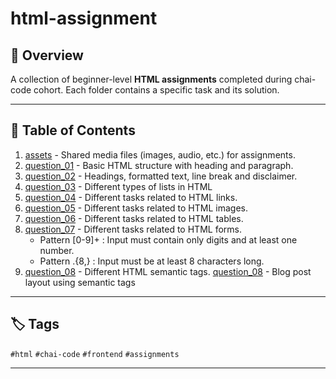 # html-assignment

## 📝 Overview
A collection of beginner-level **HTML assignments** completed during chai-code cohort. Each folder contains a specific task and its solution.

-----

## 📁 Table of Contents

1. [assets](./assets/) - Shared media files (images, audio, etc.) for assignments.
2. [question_01](question_01/index.html) - Basic HTML structure with heading and paragraph. 
3. [question_02](question_02/index.html) - Headings, formatted text, line break and disclaimer.
4. [question_03](question_03/index.html) - Different types of lists in HTML
5. [question_04](question_04/index.html) - Different tasks related to HTML links.
6. [question_05](question_05/index.html) - Different tasks related to HTML images.
7. [question_06](question_06/index.html) - Different tasks related to HTML tables.
8. [question_07](question_07/index.html) - Different tasks related to HTML forms.
    - Pattern [0-9]+ : Input must contain only digits and at least one number.
    - Pattern .{8,} : Input must be at least 8 characters long.
9. [question_08](question_08/index.html) - Different HTML semantic tags.
   [question_08](question_08/blog_post.html) - Blog post layout using semantic tags

-----

## 🏷️ Tags

`#html` `#chai-code` `#frontend` `#assignments`

-----